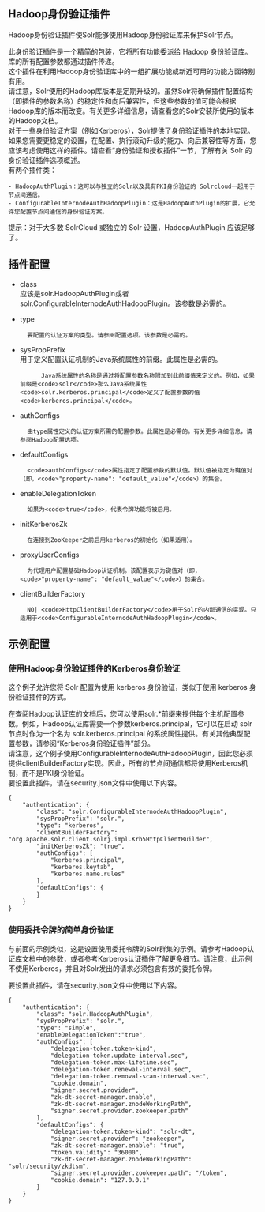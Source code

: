 ## Hadoop身份验证插件 

<div class="content-intro view-box ">Hadoop身份验证插件使Solr能够使用Hadoop身份验证库来保护Solr节点。
      
  
此身份验证插件是一个精简的包装，它将所有功能委派给 Hadoop 身份验证库。库的所有配置参数都通过插件传递。  
这个插件在利用Hadoop身份验证库中的一组扩展功能或新近可用的功能方面特别有用。  
请注意，Solr使用的Hadoop库版本是定期升级的。虽然Solr将确保插件配置结构（即插件的参数名称）的稳定性和向后兼容性，但这些参数的值可能会根据Hadoop库的版本而改变。有关更多详细信息，请查看您的Solr安装所使用的版本的Hadoop文档。  
对于一些身份验证方案（例如Kerberos），Solr提供了身份验证插件的本地实现。如果您需要更稳定的设置，在配置、执行滚动升级的能力、向后兼容性等方面，您应该考虑使用这样的插件。请查看“身份验证和授权插件”一节，了解有关 Solr 的身份验证插件选项概述。  
有两个插件类：
      
  

    - HadoopAuthPlugin：这可以与独立的Solr以及具有PKI身份验证的 Solrcloud一起用于节点间通信。
    - ConfigurableInternodeAuthHadoopPlugin：这是HadoopAuthPlugin的扩展，它允许您配置节点间通信的身份验证方案。

提示：对于大多数 SolrCloud 或独立的 Solr 设置，HadoopAuthPlugin 应该足够了。  

## 插件配置

- class  
        应该是solr.HadoopAuthPlugin或者solr.ConfigurableInternodeAuthHadoopPlugin。该参数是必需的。  
- type  
    
        要配置的认证方案的类型。请参阅配置选项。该参数是必需的。
- sysPropPrefix  
        用于定义配置认证机制的Java系统属性的前缀。此属性是必需的。  
        
            Java系统属性的名称是通过将配置参数名称附加到此前缀值来定义的。例如，如果前缀是<code>solr</code>那么Java系统属性<code>solr.kerberos.principal</code>定义了配置参数的值<code>kerberos.principal</code>。  
    
- authConfigs  
    
        由type属性定义的认证方案所需的配置参数。此属性是必需的。有关更多详细信息，请参阅Hadoop配置选项。  
    
- defaultConfigs  
    
        <code>authConfigs</code>属性指定了配置参数的默认值。默认值被指定为键值对（即，<code>"property-name": "default_value"</code>）的集合。  
    
- enableDelegationToken  
    
        如果为<code>true</code>，代表令牌功能将被启用。  
    
- initKerberosZk  
   
        在连接到ZooKeeper之前启用kerberos的初始化（如果适用）。  
    
- proxyUserConfigs  
   
        为代理用户配置基础Hadoop认证机制。该配置表示为键值对（即，<code>"property-name": "default_value"</code>）的集合。  
    
- clientBuilderFactory  
    
        NO| <code>HttpClientBuilderFactory</code>用于Solr的内部通信的实现。只适用于<code>ConfigurableInternodeAuthHadoopPlugin</code>。  
    

## 示例配置

### 使用Hadoop身份验证插件的Kerberos身份验证

这个例子允许您将 Solr 配置为使用 kerberos 身份验证，类似于使用 kerberos 身份验证插件的方式。
      
  
在查阅Hadoop认证库的文档后，您可以使用solr.*前缀来提供每个主机配置参数。例如，Hadoop认证库需要一个参数kerberos.principal，它可以在启动 solr 节点时作为一个名为 solr.kerberos.principal 的系统属性提供。有关其他典型配置参数，请参阅“Kerberos身份验证插件”部分。  
请注意，这个例子使用ConfigurableInternodeAuthHadoopPlugin，因此您必须提供clientBuilderFactory实现。因此，所有的节点间通信都将使用Kerberos机制，而不是PKI身份验证。  
要设置此插件，请在security.json文件中使用以下内容。  
```
{
    "authentication": {
        "class": "solr.ConfigurableInternodeAuthHadoopPlugin",
        "sysPropPrefix": "solr.",
        "type": "kerberos",
        "clientBuilderFactory": "org.apache.solr.client.solrj.impl.Krb5HttpClientBuilder",
        "initKerberosZk": "true",
        "authConfigs": [
            "kerberos.principal",
            "kerberos.keytab",
            "kerberos.name.rules"
        ],
        "defaultConfigs": {
        }
    }
}
```

### 使用委托令牌的简单身份验证

与前面的示例类似，这是设置使用委托令牌的Solr群集的示例。请参考Hadoop认证库文档中的参数，或者参考Kerberos认证插件了解更多细节。请注意，此示例不使用Kerberos，并且对Solr发出的请求必须包含有效的委托令牌。
      
  
要设置此插件，请在security.json文件中使用以下内容。  
```
{
    "authentication": {
        "class": "solr.HadoopAuthPlugin",
        "sysPropPrefix": "solr.",
        "type": "simple",
        "enableDelegationToken":"true",
        "authConfigs": [
            "delegation-token.token-kind",
            "delegation-token.update-interval.sec",
            "delegation-token.max-lifetime.sec",
            "delegation-token.renewal-interval.sec",
            "delegation-token.removal-scan-interval.sec",
            "cookie.domain",
            "signer.secret.provider",
            "zk-dt-secret-manager.enable",
            "zk-dt-secret-manager.znodeWorkingPath",
            "signer.secret.provider.zookeeper.path"
        ],
        "defaultConfigs": {
            "delegation-token.token-kind": "solr-dt",
            "signer.secret.provider": "zookeeper",
            "zk-dt-secret-manager.enable": "true",
            "token.validity": "36000",
            "zk-dt-secret-manager.znodeWorkingPath": "solr/security/zkdtsm",
            "signer.secret.provider.zookeeper.path": "/token",
            "cookie.domain": "127.0.0.1"
        }
    }
}
```
